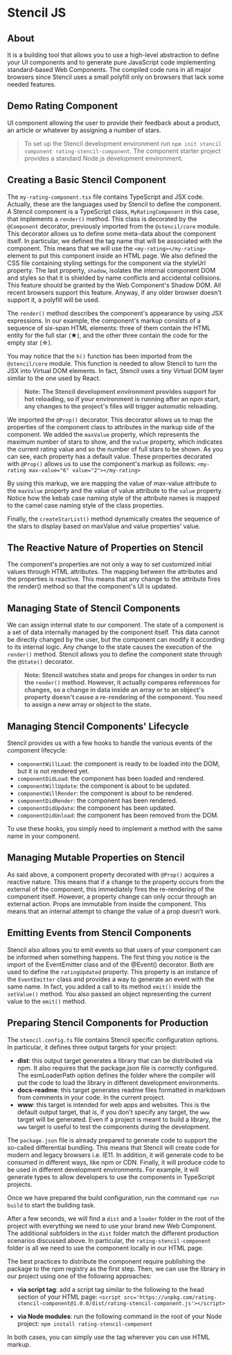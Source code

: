 # Stencil JS

## About
It is a building tool that allows you to use a high-level abstraction to define your UI components and to generate pure JavaScript code implementing standard-based Web Components. The compiled code runs in all major browsers since Stencil uses a small polyfill only on browsers that lack some needed features.

## Demo Rating Component
UI component allowing the user to provide their feedback about a product, an article or whatever by assigning a number of stars.

> To set up the Stencil development environment run `npm init stencil component rating-stencil-component`. The component starter project provides a standard Node.js development environment.

## Creating a Basic Stencil Component
The `my-rating-component.tsx` file contains TypeScript and JSX code. Actually, these are the languages used by Stencil to define the component. A Stencil component is a TypeScript class, `MyRatingComponent` in this case, that implements a `render()` method. This class is decorated by the `@Component` decorator, previously imported from the `@stencil/core` module. This decorator allows us to define some meta-data about the component itself. In particular, we defined the tag name that will be associated with the component. This means that we will use the `<my-rating></my-rating>` element to put this component inside an HTML page. We also defined the CSS file containing styling settings for the component via the styleUrl property. The last property, `shadow`, isolates the internal component DOM and styles so that it is shielded by name conflicts and accidental collisions. This feature should be granted by the Web Component's Shadow DOM. All recent browsers support this feature. Anyway, if any older browser doesn't support it, a polyfill will be used.

The `render()` method describes the component's appearance by using JSX expressions. In our example, the component's markup consists of a sequence of six-span HTML elements: three of them contain the HTML entity for the full star (&#x2605;), and the other three contain the code for the empty star (&#x2606;).

You may notice that the `h()` function has been imported from the `@stencil/core` module. This function is needed to allow Stencil to turn the JSX into Virtual DOM elements. In fact, Stencil uses a tiny Virtual DOM layer similar to the one used by React.

> **Note: The Stencil development environment provides support for hot reloading, so if your environment is running after an npm start, any changes to the project's files will trigger automatic reloading.**

We imported the `@Prop()` decorator. This decorator allows us to map the properties of the component class to attributes in the markup side of the component. We added the `maxValue` property, which represents the maximum number of stars to show, and the v`alue` property, which indicates the current rating value and so the number of full stars to be shown. As you can see, each property has a default value. These properties decorated with `@Prop()` allows us to use the component's markup as follows: `<my-rating max-value="6" value="2"></my-rating>`

By using this markup, we are mapping the value of max-value attribute to the `maxValue` property and the value of value attribute to the `value` property. Notice how the kebab case naming style of the attribute names is mapped to the camel case naming style of the class properties.

Finally, the `createStarList()` method dynamically creates the sequence of the stars to display based on maxValue and value properties' value.

## The Reactive Nature of Properties on Stencil
The component's properties are not only a way to set customized initial values through HTML attributes. The mapping between the attributes and the properties is reactive. This means that any change to the attribute fires the render() method so that the component's UI is updated.

## Managing State of Stencil Components
We can assign internal state to our component. The state of a component is a set of data internally managed by the component itself. This data cannot be directly changed by the user, but the component can modify it according to its internal logic. Any change to the state causes the execution of the `render()` method. Stencil allows you to define the component state through the `@State()` decorator.

> **Note: Stencil watches state and props for changes in order to run the `render()` method. However, it actually compares references for changes, so a change in data inside an array or to an object's property doesn't cause a re-rendering of the component. You need to assign a new array or object to the state.**

## Managing Stencil Components' Lifecycle
Stencil provides us with a few hooks to handle the various events of the component lifecycle:

- `componentWillLoad`: the component is ready to be loaded into the DOM, but it is not rendered yet.
- `componentDidLoad`: the component has been loaded and rendered.
- `componentWillUpdate`: the component is about to be updated.
- `componentWillRender`: the component is about to be rendered.
- `componentDidRender`: the component has been rendered.
- `componentDidUpdate`: the component has been updated.
- `componentDidUnload`: the component has been removed from the DOM.

To use these hooks, you simply need to implement a method with the same name in your component.

## Managing Mutable Properties on Stencil
As said above, a component property decorated with `@Prop()` acquires a reactive nature. This means that if a change to the property occurs from the external of the component, this immediately fires the re-rendering of the component itself. However, a property change can only occur through an external action. Props are immutable from inside the component. This means that an internal attempt to change the value of a prop doesn't work.

## Emitting Events from Stencil Components
Stencil also allows you to emit events so that users of your component can be informed when something happens. The first thing you notice is the import of the EventEmitter class and of the @Event() decorator. Both are used to define the `ratingUpdated` property. This property is an instance of the `EventEmitter` class and provides a way to generate an event with the same name. In fact, you added a call to its method `emit()` inside the `setValue()` method. You also passed an object representing the current value to the `emit()` method.

## Preparing Stencil Components for Production
The `stencil.config.ts` file contains Stencil specific configuration options. In particular, it defines three output targets for your project:

- **dist**: this output target generates a library that can be distributed via npm. It also requires that the package.json file is correctly configured. The esmLoaderPath option defines the folder where the compiler will put the code to load the library in different development environments.
- **docs-readme**: this target generates readme files formatted in markdown from comments in your code. In the current project.
- **www**: this target is intended for web apps and websites. This is the default output target, that is, if you don't specify any target, the `www` target will be generated. Even if a project is meant to build a library, the `www` target is useful to test the components during the development.

The `package.json` file is already prepared to generate code to support the so-called differential bundling. This means that Stencil will create code for modern and legacy browsers i.e. IE11. In addition, it will generate code to be consumed in different ways, like npm or CDN. Finally, it will produce code to be used in different development environments. For example, it will generate types to allow developers to use the components in TypeScript projects.

Once we have prepared the build configuration, run the command `npm run build` to start the building task.

After a few seconds, we will find a `dist` and a `loader` folder in the root of the project with everything we need to use your brand new Web Component. The additional subfolders in the `dist` folder match the different production scenarios discussed above. In particular, the `rating-stencil-component` folder is all we need to use the component locally in our HTML page.

The best practices to distribute the component require publishing the package to the npm registry as the first step. Then, we can use the library in our project using one of the following approaches:

- **via script tag**: add a script tag similar to the following to the head section of your HTML page:
`<script src='https://unpkg.com/rating-stencil-component@1.0.0/dist/rating-stencil-component.js'></script>`

- **via Node modules**: run the following command in the root of your Node project: `npm install rating-stencil-component`

In both cases, you can simply use the <my-rating> tag wherever you can use HTML markup.
